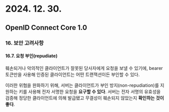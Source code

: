 # 2024. 12. 30.

## OpenID Connect Core 1.0

### 16. 보안 고려사항

#### 16.7. 요청 부인(repudiate)

훼손되거나 악의적인 클라이언트가 잘못된 당사자에게 요청을 보낼 수 있기에, bearer 토큰만을 사용해 인증된 클라이언트는 어떤 트랜잭션이든 부인할 수 있다.

이러한 위협을 완화하기 위해, 서버는 클라이언트가 부인 방지(non-repudiation)를 지원하는 키를 사용해 전자 서명한 요청을 **요구할 수 있다**. 서버는 전자 서명의 유효성을 검증해 정당한 클라이언트에 의해 발급됐고 무결성이 훼손되지 않았는지 **확인하는 것이 좋다**.